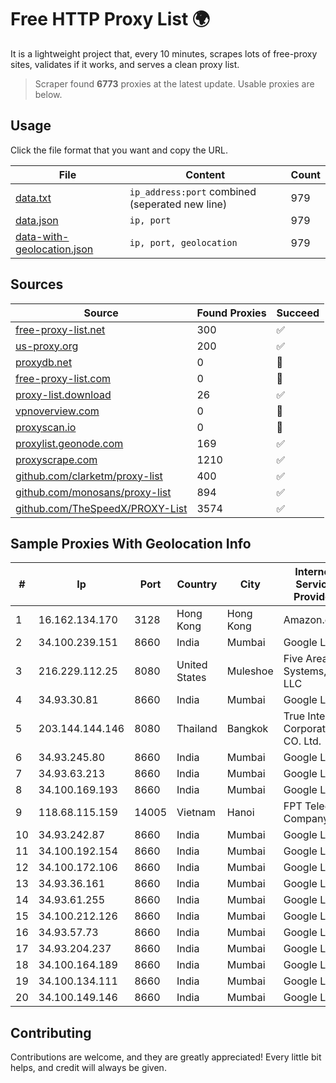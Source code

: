 
# Free HTTP Proxy List 🌍

It is a lightweight project that, every 10 minutes, scrapes lots of free-proxy sites, validates if it works, and serves a clean proxy list.


> Scraper found **6773** proxies at the latest update. Usable proxies are below.

## Usage

Click the file format that you want and copy the URL.


|File|Content|Count|
|----|-------|-----|
|[data.txt](https://raw.githubusercontent.com/themiralay/Proxy-List-World/master/data.txt)|`ip_address:port` combined (seperated new line)|979|
|[data.json](https://raw.githubusercontent.com/themiralay/Proxy-List-World/master/data.json)|`ip, port`|979|
|[data-with-geolocation.json](https://raw.githubusercontent.com/themiralay/Proxy-List-World/master/data-with-geolocation.json)|`ip, port, geolocation`|979|

## Sources

|Source|Found Proxies|Succeed|
|------|-------------|-------|
|[free-proxy-list.net](https://free-proxy-list.net)|300|✅|
|[us-proxy.org](https://www.us-proxy.org)|200|✅|
|[proxydb.net](http://proxydb.net)|0|🚫|
|[free-proxy-list.com](https://free-proxy-list.com/?page=&port=&type%5B%5D=http&type%5B%5D=https&up_time=0&search=Search)|0|🚫|
|[proxy-list.download](https://www.proxy-list.download/HTTP)|26|✅|
|[vpnoverview.com](https://vpnoverview.com/privacy/anonymous-browsing/free-proxy-servers)|0|🚫|
|[proxyscan.io](https://www.proxyscan.io)|0|🚫|
|[proxylist.geonode.com](https://proxylist.geonode.com/api/proxy-list?limit=300&page=1&sort_by=lastChecked&sort_type=desc&protocols=http,https)|169|✅|
|[proxyscrape.com](https://api.proxyscrape.com/v2/?request=displayproxies&protocol=http&timeout=10000&country=all&ssl=all&anonymity=all)|1210|✅|
|[github.com/clarketm/proxy-list](https://raw.githubusercontent.com/clarketm/proxy-list/master/proxy-list-raw.txt)|400|✅|
|[github.com/monosans/proxy-list](https://raw.githubusercontent.com/monosans/proxy-list/main/proxies/http.txt)|894|✅|
|[github.com/TheSpeedX/PROXY-List](https://raw.githubusercontent.com/TheSpeedX/PROXY-List/master/http.txt)|3574|✅|


## Sample Proxies With Geolocation Info

|#|Ip|Port|Country|City|Internet Service Provider|
|-|--|----|-------|----|-------------------------|
|1|16.162.134.170|3128|Hong Kong|Hong Kong|Amazon.com|
|2|34.100.239.151|8660|India|Mumbai|Google LLC|
|3|216.229.112.25|8080|United States|Muleshoe|Five Area Systems, LLC|
|4|34.93.30.81|8660|India|Mumbai|Google LLC|
|5|203.144.144.146|8080|Thailand|Bangkok|True Internet Corporation CO. Ltd.|
|6|34.93.245.80|8660|India|Mumbai|Google LLC|
|7|34.93.63.213|8660|India|Mumbai|Google LLC|
|8|34.100.169.193|8660|India|Mumbai|Google LLC|
|9|118.68.115.159|14005|Vietnam|Hanoi|FPT Telecom Company|
|10|34.93.242.87|8660|India|Mumbai|Google LLC|
|11|34.100.192.154|8660|India|Mumbai|Google LLC|
|12|34.100.172.106|8660|India|Mumbai|Google LLC|
|13|34.93.36.161|8660|India|Mumbai|Google LLC|
|14|34.93.61.255|8660|India|Mumbai|Google LLC|
|15|34.100.212.126|8660|India|Mumbai|Google LLC|
|16|34.93.57.73|8660|India|Mumbai|Google LLC|
|17|34.93.204.237|8660|India|Mumbai|Google LLC|
|18|34.100.164.189|8660|India|Mumbai|Google LLC|
|19|34.100.134.111|8660|India|Mumbai|Google LLC|
|20|34.100.149.146|8660|India|Mumbai|Google LLC|



## Contributing

Contributions are welcome, and they are greatly appreciated! Every
little bit helps, and credit will always be given.

